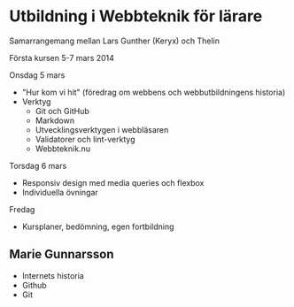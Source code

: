 # Utbildning i Webbteknik för lärare

Samarrangemang mellan Lars Gunther (Keryx) och Thelin

Första kursen 5-7 mars 2014

Onsdag 5 mars

 * "Hur kom vi hit" (föredrag om webbens och webbutbildningens historia)
 * Verktyg
   * Git och GitHub
   * Markdown
   * Utvecklingsverktygen i webbläsaren
   * Validatorer och lint-verktyg
   * Webbteknik.nu

Torsdag 6 mars

 * Responsiv design med media queries och flexbox
 * Individuella övningar

Fredag

 * Kursplaner, bedömning, egen fortbildning


## Marie Gunnarsson
 * Internets historia
 * Github
 * Git

